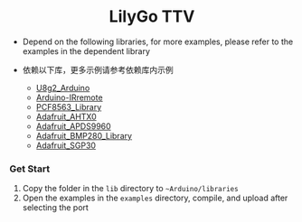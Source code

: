 <h1 align = "center">LilyGo TTV</h1>


* Depend on the following libraries, for more examples, please refer to the examples in the dependent library
*  依赖以下库，更多示例请参考依赖库内示例

   - [U8g2_Arduino](https://github.com/olikraus/U8g2_Arduino)
   - [Arduino-IRremote](https://github.com/lewisxhe/Arduino-IRremote)
   - [PCF8563_Library](https://github.com/lewisxhe/PCF8563_Library)
   - [Adafruit_AHTX0](https://github.com/adafruit/Adafruit_AHTX0)
   - [Adafruit_APDS9960](https://github.com/adafruit/Adafruit_APDS9960)
   - [Adafruit_BMP280_Library](https://github.com/adafruit/Adafruit_BMP280_Library)
   - [Adafruit_SGP30](https://github.com/adafruit/Adafruit_SGP30)


### Get Start
1. Copy the folder in the `lib` directory to `~Arduino/libraries`
2. Open the examples in the `examples` directory, compile, and upload after selecting the port
